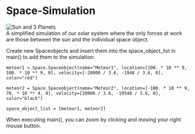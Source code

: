 # Space-Simulation

![Sun and 3 Planets](https://media.giphy.com/media/iI4EpDohs3jDcW0CWM/giphy.gif)
<br>A simplified simulation of our solar system where the only forces at work are those between the sun and the individual space object.


Create new Spaceobjects and insert them into the space_object_list in main() to add them to the simulation:

```
meteor1 = Space.Spaceobject(name="Meteor1", location=[100. * 10 ** 9, 100. * 10 ** 9, 0], velocity=[-20000 / 3.6, -1948 / 3.6, 0], color="red")

meteor2 = Space.Spaceobject(name="Meteor2", location=[-100. * 10 ** 9, 70. * 10 ** 4, 0], velocity=[20000 / 3.6, -19548 / 3.6, 0], color="black")
                           
space_object_list = [meteor1, meteor2]                                              
```

When executing main(), you can zoom by clicking and moving your right mouse button. 
